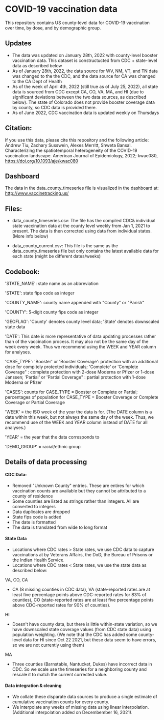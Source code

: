 # COVID-19 vaccination data

This repository contains US county-level data for COVID-19 vaccination over time, by dose, and by demographic group.

## Updates
- The data was updated on January 28th, 2022 with county-level booster vaccination data. This dataset is constructucted from CDC + state-level data as described below
- As of January 28th, 2022, the data source for WV, NM, VT, and TN  data was changed to the the CDC, and the data source for CA was changed to the CA Dept of Health
- As of the week of April 4th, 2022 (still true as of July 25, 2022), all state data is sourced from CDC except CA, CO, VA, MA, and HI (due to significant deviations between the two data sources, as described below). The state of Colorado does not provide booster coverage data by county, so CDC data is provided there.
- As of June 2022, CDC vaccination data is updated weekly on Thursdays

## Citation:
If you use this data, please cite this repository and the following article:
Andrew Tiu, Zachary Susswein, Alexes Merritt, Shweta Bansal. Characterizing the spatiotemporal heterogeneity of the COVID-19 vaccination landscape. American Journal of Epidemiology, 2022; kwac080, https://doi.org/10.1093/aje/kwac080

## Dashboard
The data in the data_county_timeseries file is visualized in the dashboard at: http://www.vaccinetracking.us/

## Files:
- data_county_timeseries.csv: The file has the compiled CDC& individual state vaccination data at the county level weekly from Jan 1, 2021 to present. The data is then corrected using data from individual states. (More info below)

- data_county_current.csv: This file is the same as the data_county_timeseries file but only contains the latest available data for each state (might be different dates/weeks)

## Codebook:
'STATE_NAME': state name as an abbreviation

'STATE': state fips code as integer

'COUNTY_NAME': county name appended with "County" or "Parish"

'COUNTY': 5-digit county fips code as integer

'GEOFLAG': 'County' denotes county level data; 'State' denotes downscaled state data

'DATE': This date is more representative of data updating processes rather than of the vaccination process. It may also not be the same day of the week every week. Thus we recommend using the WEEK and YEAR column for analyses.

'CASE_TYPE': 'Booster' or 'Booster Coverage': protection with an additional dose for compltely protected individuals; 'Complete'  or 'Complete Coverage" : complete protection with 2-dose Moderna or Pfizer or 1-dose Janssen; 'Partial'  or 'Partial Coverage" : partial protection with 1-dose Moderna or Pfizer  

'CASES': counts for CASE_TYPE = Booster or Complete or Partial; percentages of population for CASE_TYPE = Booster Coverage or Complete Coverage or Partial Coverage

'WEEK' = the ISO week of the year the data is for. (The DATE column is a date within this week, but not always the same day of the week. Thus, we recommend use of the WEEK and YEAR column instead of DATE for all analyses.) 

'YEAR' = the year that the data corresponds to

'DEMO_GROUP' = racial/ethnic group

## Details of data processing
#### CDC Data:
- Removed "Unknown County" entries. These are entires for which vaccination counts are available but they cannot be attributed to a county of residence
- Some counties are listed as strings rather than integers. All are converted to integers
- Data duplicates are dropped
- State fips code is added
- The date is formatted
- The data is translated from wide to long format

#### State Data

*  Locations where CDC rates > State rates, we use CDC data to capture vaccinations at by Veterans Affairs, the DoD, the Bureau of Prisons or the Indian Health Service.
*  Locations where CDC rates < State rates, we use the state data as described below:

VA, CO, CA
- CA (8 missing counties in CDC data), VA (state-reported rates are at least five percentage points above CDC-reported rates for 83% of counties), CO (state-reported rates are at least five percentage points above CDC-reported rates for 90% of counties).

HI
- Doesn't have county data, but there is little within-state variation, so we have downscaled state coverage values (from CDC state data) using population weighting. (We note that the CDC has added some county-level data for HI since Oct 22 2021, but these data seem to have errors, so we are not currently using them)

MA
- Three counties (Barnstable, Nantucket, Dukes) have incorrect data in CDC. So we scale use the timeseries for a neighboring county and rescale it to match the current corrected value.

#### Data integration & cleaning
- We collate these disparate data sources to produce a single estimate of cumulative vaccination counts for every county.
- We interpolate any weeks of missing data using linear interpolation. (Additional interpolation added on Decembember 16, 2021).
